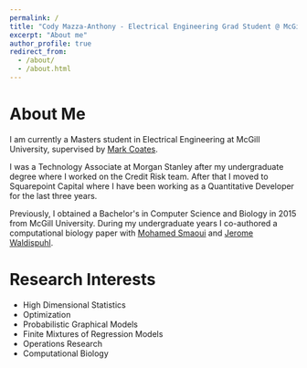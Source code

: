 ```yaml
---
permalink: /
title: "Cody Mazza-Anthony - Electrical Engineering Grad Student @ McGill University"
excerpt: "About me"
author_profile: true
redirect_from: 
  - /about/
  - /about.html
---
```


# About Me

I am currently a Masters student in Electrical Engineering at McGill University, supervised by [Mark Coates](http://www.ece.mcgill.ca/~mcoate/).

I was a Technology Associate at Morgan Stanley after my undergraduate degree where I worked on the 
Credit Risk team. After that I moved to Squarepoint Capital where I have been working as a 
Quantitative Developer for the last three years.

Previously, I obtained a Bachelor's in Computer Science and Biology in 2015 from McGill University. During my 
undergraduate years I co-authored a computational biology paper with [Mohamed Smaoui](https://www.cs.mcgill.ca/~msmaou/) 
and [Jerome Waldispuhl](https://www.cs.mcgill.ca/~jeromew/). 

# Research Interests

+ High Dimensional Statistics
+ Optimization
+ Probabilistic Graphical Models
+ Finite Mixtures of Regression Models
+ Operations Research
+ Computational Biology